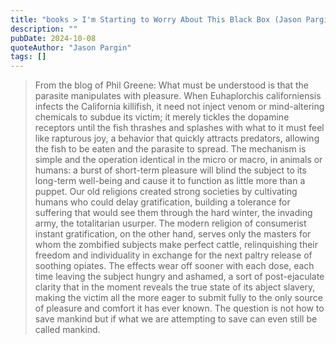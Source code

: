 ```yaml
---
title: "books > I'm Starting to Worry About This Black Box (Jason Pargin)"
description: ""
pubDate: 2024-10-08
quoteAuthor: "Jason Pargin"
tags: []
---
```


> From the blog of Phil Greene: What must be understood is that the parasite manipulates with pleasure. When Euhaplorchis californiensis infects the California killifish, it need not inject venom or mind-altering chemicals to subdue its victim; it merely tickles the dopamine receptors until the fish thrashes and splashes with what to it must feel like rapturous joy, a behavior that quickly attracts predators, allowing the fish to be eaten and the parasite to spread. The mechanism is simple and the operation identical in the micro or macro, in animals or humans: a burst of short-term pleasure will blind the subject to its long-term well-being and cause it to function as little more than a puppet. Our old religions created strong societies by cultivating humans who could delay gratification, building a tolerance for suffering that would see them through the hard winter, the invading army, the totalitarian usurper. The modern religion of consumerist instant gratification, on the other hand, serves only the masters for whom the zombified subjects make perfect cattle, relinquishing their freedom and individuality in exchange for the next paltry release of soothing opiates. The effects wear off sooner with each dose, each time leaving the subject hungry and ashamed, a sort of post-ejaculate clarity that in the moment reveals the true state of its abject slavery, making the victim all the more eager to submit fully to the only source of pleasure and comfort it has ever known. The question is not how to save mankind but if what we are attempting to save can even still be called mankind.